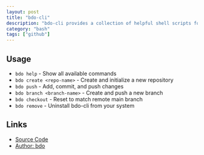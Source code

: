 ```yaml
---
layout: post
title: "bdo-cli"
description: "bdo-cli provides a collection of helpful shell scripts for Git, GitHub, and development workflows."
category: "bash"
tags: ["github"]
---
```


## Usage

- `bdo help` - Show all available commands
- `bdo create <repo-name>` - Create and initialize a new repository
- `bdo push` - Add, commit, and push changes
- `bdo branch <branch-name>` - Create and push a new branch
- `bdo checkout` - Reset to match remote main branch
- `bdo remove` - Uninstall bdo-cli from your system


## Links

* [Source Code](https://github.com/hellobdo/bdo-cli)
* [Author: bdo](https://github.com/hellobdo)